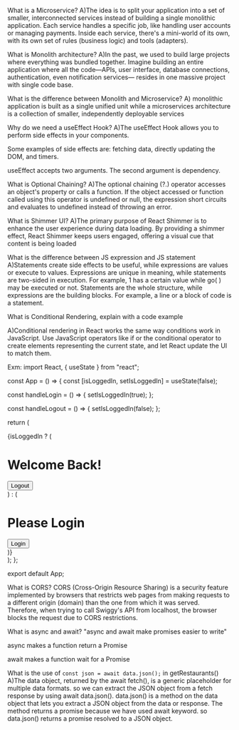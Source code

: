 What is a Microservice?
A)The idea is to split your application into a set of smaller, interconnected
services instead of building a single monolithic application. Each service handles
a specific job, like handling user accounts or managing payments. Inside each
service, there's a mini-world of its own, with its own set of rules (business
logic) and tools (adapters).


What is Monolith architecture?
A)In the past, we used to build large projects where everything was bundled
together. Imagine building an entire application where all the code—APIs, user
interface, database connections, authentication, even notification services—
resides in one massive project with single code base.



What is the difference between Monolith and Microservice?
A) monolithic application is built as a single unified unit while a microservices architecture is a collection of smaller, independently deployable services



Why do we need a useEffect Hook?
A)The useEffect Hook allows you to perform side effects in your components.

Some examples of side effects are: fetching data, directly updating the DOM, and timers.

useEffect accepts two arguments. The second argument is dependency. 



What is Optional Chaining?
A)The optional chaining (?.) operator accesses an object's property or calls a function. If the object accessed or function called using this operator is undefined or null, the expression short circuits and evaluates to undefined instead of throwing an error.




What is Shimmer UI?
A)The primary purpose of React Shimmer is to enhance the user experience during data loading. By providing a shimmer effect, React Shimmer keeps users engaged, offering a visual cue that content is being loaded



What is the difference between JS expression and JS statement
A)Statements create side effects to be useful, while expressions are values or execute to values.
Expressions are unique in meaning, while statements are two-sided in execution. For example, 1 has a certain value while go( ) may be executed or not.
Statements are the whole structure, while expressions are the building blocks. For example, a line or a block of code is a statement.


What is Conditional Rendering, explain with a code example

A)Conditional rendering in React works the same way conditions work in JavaScript. Use JavaScript operators like if or the conditional operator to create elements representing the current state, and let React update the UI to match them. 


Exm:
import React, { useState } from "react";

const App = () => {
  const [isLoggedIn, setIsLoggedIn] = useState(false);

  const handleLogin = () => {
    setIsLoggedIn(true);
  };

  const handleLogout = () => {
    setIsLoggedIn(false);
  };

  return (
    <div>
      {isLoggedIn ? (
        <div>
          <h1>Welcome Back!</h1>
          <button onClick={handleLogout}>Logout</button>
        </div>
      ) : (
        <div>
          <h1>Please Login</h1>
          <button onClick={handleLogin}>Login</button>
        </div>
      )}
    </div>
  );
};

export default App;




What is CORS?
CORS (Cross-Origin Resource Sharing) is a security feature
implemented by browsers that restricts web pages from making requests to a
different origin (domain) than the one from which it was served. Therefore, when
trying to call Swiggy's API from localhost, the browser blocks the request due to
CORS restrictions.




What is async and await?
"async and await make promises easier to write"

async makes a function return a Promise

await makes a function wait for a Promise




What is the use of `const json = await data.json();` in getRestaurants()
A)The data object, returned by the await fetch(), is a generic placeholder for multiple data formats. so we can extract the JSON object from a fetch response by using await data.json(). data.json() is a method on the data object that lets you extract a JSON object from the data or response. The method returns a promise because we have used await keyword. so data.json() returns a promise resolved to a JSON object.